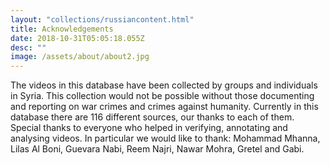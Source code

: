 ```yaml
---
layout: "collections/russiancontent.html"
title: Acknowledgements
date: 2018-10-31T05:05:18.055Z
desc: ""
image: /assets/about/about2.jpg
---
```


The videos in this database have been collected by groups and individuals in Syria. This collection would not be possible without those documenting and reporting on war crimes and crimes against humanity. Currently in this database there are 116 different sources, our thanks to each of them.
Special thanks to everyone who helped in verifying, annotating and analysing videos. In particular we would like to thank:
Mohammad Mhanna, Lilas Al Boni, Guevara Nabi, Reem Najri, Nawar Mohra, Gretel and Gabi.


